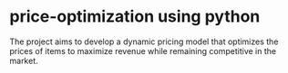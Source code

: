 # price-optimization using python
The project aims to develop a dynamic pricing model that optimizes the prices of items to maximize revenue while remaining competitive in the market.
